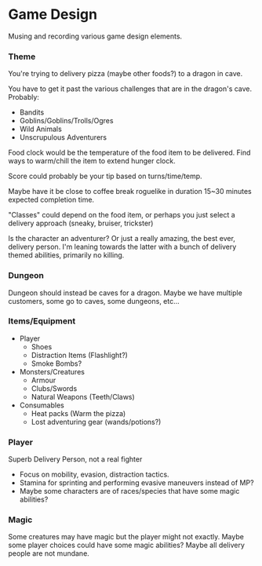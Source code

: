 # Game Design
Musing and recording various game design elements.

### Theme
You're trying to delivery pizza (maybe other foods?) to a dragon in cave.

You have to get it past the various challenges that are in the dragon's cave. Probably:
- Bandits
- Goblins/Goblins/Trolls/Ogres
- Wild Animals
- Unscrupulous Adventurers

Food clock would be the temperature of the food item to be delivered. Find ways to warm/chill the item to extend hunger clock.

Score could probably be your tip based on turns/time/temp.

Maybe have it be close to coffee break roguelike in duration 15~30 minutes expected completion time.

"Classes" could depend on the food item, or perhaps you just select a delivery approach (sneaky, bruiser, trickster)

Is the character an adventurer? Or just a really amazing, the best ever, delivery person. I'm leaning towards the latter with a bunch of delivery themed abilities, primarily no killing.

### Dungeon
Dungeon should instead be caves for a dragon. Maybe we have multiple customers, some go to caves, some dungeons, etc...

### Items/Equipment
- Player
  - Shoes
  - Distraction Items (Flashlight?)
  - Smoke Bombs?
- Monsters/Creatures
  - Armour
  - Clubs/Swords
  - Natural Weapons (Teeth/Claws)
- Consumables
  - Heat packs (Warm the pizza)
  - Lost adventuring gear (wands/potions?)

### Player
Superb Delivery Person, not a real fighter
- Focus on mobility, evasion, distraction tactics.
- Stamina for sprinting and performing evasive maneuvers instead of MP?
- Maybe some characters are of races/species that have some magic abilities?

### Magic
Some creatures may have magic but the player might not exactly. Maybe some player choices could have some magic abilities? Maybe all delivery people are not mundane.
